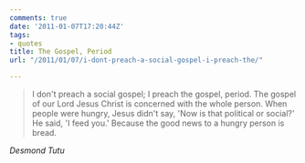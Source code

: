 ```yaml
---
comments: true
date: '2011-01-07T17:20:44Z'
tags:
- quotes
title: The Gospel, Period
url: "/2011/01/07/i-dont-preach-a-social-gospel-i-preach-the/"

---
```

<blockquote class="big">I don't preach a social gospel; I preach the gospel, period. The gospel of our Lord Jesus Christ is concerned with the whole person. When people were hungry, Jesus didn't say, 'Now is that political or social?' He said, 'I feed you.' Because the good news to a hungry person is bread.</blockquote>

<cite class="big">Desmond Tutu</cite>





